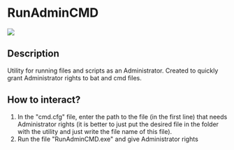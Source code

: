 # RunAdminCMD
![](https://i.imgur.com/NZpREOk.png)
## Description
Utility for running files and scripts as an Administrator. Created to quickly grant Administrator rights to bat and cmd files.
## How to interact?
1. In the "cmd.cfg" file, enter the path to the file (in the first line) that needs Administrator rights (it is better to just put the desired file in the folder with the utility and just write the file name of this file).
2. Run the file "RunAdminCMD.exe" and give Administrator rights
